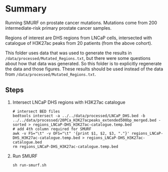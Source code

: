 # Summary

Running SMURF on prostate cancer mutations.
Mutations come from 200 intermediate-risk primary prostate cancer samples.

Regions of interest are DHS regions from LNCaP cells, intersected with catalogue of H3K27ac peaks from 20 patients (from the above cohort).

This folder uses data that was used to generate the results in `/data/processed/Mutated_Regions.txt`, but there were some questions about how that data was generated.
So this folder is to explicitly regenerate the data and those figures.
These results should be used instead of the data from `/data/processed/Mutated_Regions.txt`.

## Steps

1. Intersect LNCaP DHS regions with H3K27ac catalogue
    ```shell
    # intersect BED files
    bedtools intersect -a ../../data/processed/LNCaP_DHS.bed -b ../../data/processed/20PCa_H3K27acpeaks_extended500bp_merged.bed -sorted > regions_LNCaP-DHS_H3K27ac-catalogue.temp.bed
    # add 4th column required for SMURF
    awk -v FS="\t" -v OFS="\t" '{print $1, $2, $3, "."}' regions_LNCaP-DHS_H3K27ac-catalogue.temp.bed > regions_LNCaP-DHS_H3K27ac-catalogue.bed
    rm regions_LNCaP-DHS_H3K27ac-catalogue.temp.bed
    ```
1. Run SMURF
    ```shell
    sh run-smurf.sh
    ```